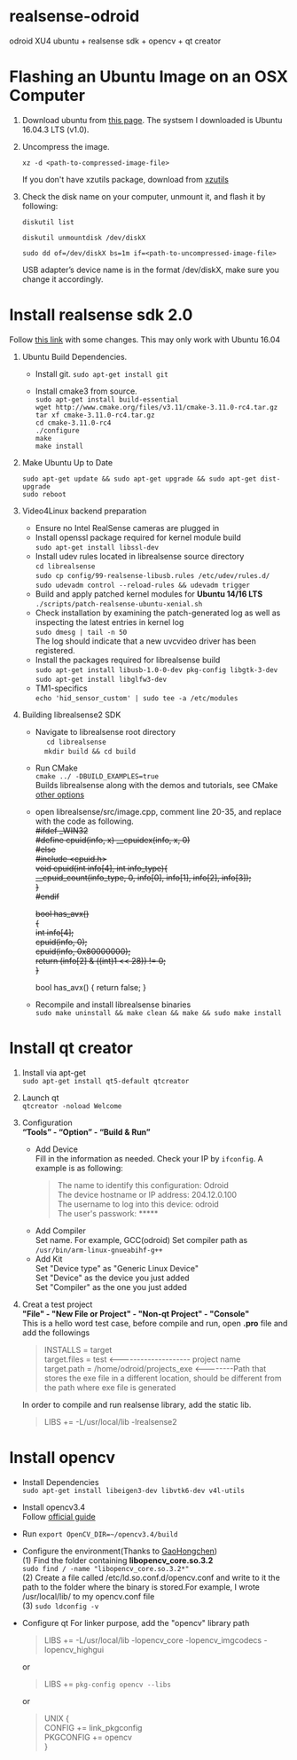 # realsense-odroid

odroid XU4 ubuntu + realsense sdk + opencv + qt creator

# Flashing an Ubuntu Image on an OSX Computer

1. Download ubuntu from [this page](https://wiki.odroid.com/odroid-xu4/os_images/linux/ubuntu_4.14/20171213). The systsem I downloaded is Ubuntu 16.04.3 LTS (v1.0).

2. Uncompress the image.

   `xz -d <path-to-compressed-image-file>`
   
   If you don't have xzutils package, download from [xzutils](http://tukaani.org/xz/)
   
3. Check the disk name on your computer, unmount it, and flash it by following:

    `diskutil list`
    
    `diskutil unmountdisk /dev/diskX`
    
    `sudo dd of=/dev/diskX bs=1m if=<path-to-uncompressed-image-file>`
    
    
    USB adapter’s device name is in the format /dev/diskX, make sure you change it accordingly.
    
 # Install realsense sdk 2.0
 Follow [this link](https://github.com/IntelRealSense/librealsense/blob/master/doc/installation.md) with some changes. This may only work with Ubuntu 16.04
 
 1. Ubuntu Build Dependencies.
 
    - Install git. `sudo apt-get install git`
  
    - Install cmake3 from source.</br>
        `sudo apt-get install build-essential` </br>
        `wget http://www.cmake.org/files/v3.11/cmake-3.11.0-rc4.tar.gz`</br>
        `tar xf cmake-3.11.0-rc4.tar.gz`</br>
        `cd cmake-3.11.0-rc4`</br>
        `./configure`</br>
        `make`</br>
        `make install`</br>
        
 2. Make Ubuntu Up to Date
 
    `sudo apt-get update && sudo apt-get upgrade && sudo apt-get dist-upgrade`</br>
    `sudo reboot`</br>
    
 3. Video4Linux backend preparation 
 
    - Ensure no Intel RealSense cameras are plugged in</br>
    - Install openssl package required for kernel module build</br>
      `sudo apt-get install libssl-dev` </br>
    - Install udev rules located in librealsense source directory</br>
      `cd librealsense`</br>
      `sudo cp config/99-realsense-libusb.rules /etc/udev/rules.d/`</br>
      `sudo udevadm control --reload-rules && udevadm trigger`</br>
    - Build and apply patched kernel modules for **Ubuntu 14/16 LTS**</br>
      `./scripts/patch-realsense-ubuntu-xenial.sh`</br>
    - Check installation by examining the patch-generated log as well as inspecting the latest entries in kernel log</br>
      `sudo dmesg | tail -n 50`</br>
       The log should indicate that a new uvcvideo driver has been registered.</br>
    - Install the packages required for librealsense build</br>
      `sudo apt-get install libusb-1.0-0-dev pkg-config libgtk-3-dev`</br>
      `sudo apt-get install libglfw3-dev`</br>
    - TM1-specifics</br>
      `echo 'hid_sensor_custom' | sudo tee -a /etc/modules`</br>
      
4. Building librealsense2 SDK

    - Navigate to librealsense root directory</br>
      `cd librealsense`</br>
      `mkdir build && cd build`</br>
    - Run CMake</br>
      `cmake ../ -DBUILD_EXAMPLES=true`</br>
      Builds librealsense along with the demos and tutorials, see CMake [other options](https://github.com/Chunhai/librealsense/blob/232f6ee82f21e3215c42b1bde6837c62b89e23d5/doc/installation.md)</br>
    - open librealsense/src/image.cpp, comment line 20-35, and replace with the code as following.</br>
       ~~#ifdef _WIN32 </br>
       #define cpuid(info, x)    __cpuidex(info, x, 0)</br>
       #else</br>
       #include <cpuid.h></br>
       void cpuid(int info[4], int info_type){</br>
           __cpuid_count(info_type, 0, info[0], info[1], info[2], info[3]);</br>
       }</br>
       #endif~~</br>

       ~~bool has_avx()</br>
       {</br>
           int info[4];</br>
           cpuid(info, 0);</br>
           cpuid(info, 0x80000000);</br>
           return (info[2] & ((int)1 << 28)) != 0;</br>
        }~~</br>
    
        bool has_avx() { return false; }
      
     - Recompile and install librealsense binaries</br>
       `sudo make uninstall && make clean && make && sudo make install`</br>
       
# Install qt creator

1. Install via apt-get</br>
   `sudo apt-get install qt5-default qtcreator`
   
2. Launch qt</br>
    `qtcreator -noload Welcome `
    
3. Configuration </br>
   **“Tools” - “Option” - “Build & Run”**</br>
   - Add Device</br>
     Fill in the information as needed. Check your IP by `ifconfig`. A example is as following:</br>
     >The name to identify this configuration: Odroid</br>
     >The device hostname or IP address: 204.12.0.100</br>
     >The username to log into this device: odroid</br>
     >The user's passwork: *****</br>
   - Add Compiler</br>
     Set name. For example, GCC(odroid)
     Set compiler path as `/usr/bin/arm-linux-gnueabihf-g++`</br>
   - Add Kit</br>
     Set "Device type" as "Generic Linux Device"</br>
     Set "Device" as the device you just added</br>
     Set "Compiler" as the one you just added</br>
     
 4. Creat a test project</br>
    **"File" - "New File or Project" - "Non-qt Project" - "Console"**</br>
    This is a hello word test case, before compile and run, open **.pro** file and add the followings</br>
    >INSTALLS        = target</br>
    >target.files    = test      <-------------------- project name</br>
    >target.path     = /home/odroid/projects_exe <--------Path that stores the exe file in a different location, should be different from the path where exe file is generated</br>
    
    In order to compile and run realsense library, add the static lib.</br>
    > LIBS += -L/usr/local/lib -lrealsense2</br>

   
# Install opencv

  - Install Dependencies</br>
    `sudo apt-get install libeigen3-dev libvtk6-dev v4l-utils`
    
  - Install opencv3.4</br>
    Follow [official guide](https://docs.opencv.org/trunk/d7/d9f/tutorial_linux_install.html)
    
  - Run `export OpenCV_DIR=~/opencv3.4/build`
  
  - Configure the environment(Thanks to [GaoHongchen](https://github.com/GaoHongchen/DIPDemo/issues/1))</br>
    (1) Find the folder containing **libopencv_core.so.3.2** </br>
        `sudo find / -name "libopencv_core.so.3.2*"`</br>
    (2) Create a file called /etc/ld.so.conf.d/opencv.conf and write to it the path to the folder where the binary is stored.For example, I wrote /usr/local/lib/ to my opencv.conf file</br>
    (3) `sudo ldconfig -v`
  - Configure qt
    For linker purpose, add the "opencv" library path</br>
    > LIBS += -L/usr/local/lib -lopencv_core -lopencv_imgcodecs -lopencv_highgui</br>
    
    or</br>
    > LIBS += `pkg-config opencv --libs`</br>
    
    or</br>
    > UNIX {</br>
    >  CONFIG += link_pkgconfig</br>
    >  PKGCONFIG += opencv</br>
    >  }</br>
    
